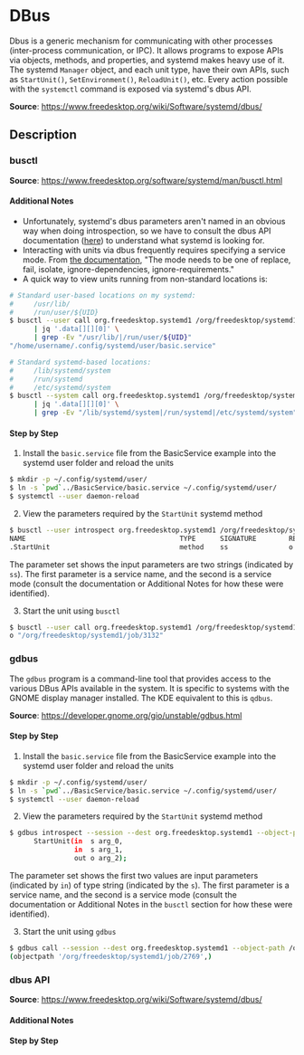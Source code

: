 # DBus

Dbus is a generic mechanism for communicating with other processes (inter-process communication, or IPC). It allows programs to expose APIs via objects, methods, and properties, and systemd makes heavy use of it. The systemd `Manager` object, and each unit type, have their own APIs, such as `StartUnit()`, `SetEnvironment()`, `ReloadUnit()`, etc. Every action possible with the `systemctl` command is exposed via systemd's dbus API.

**Source**: <https://www.freedesktop.org/wiki/Software/systemd/dbus/>

## Description

### busctl

**Source**: <https://www.freedesktop.org/software/systemd/man/busctl.html>

#### Additional Notes

* Unfortunately, systemd's dbus parameters aren't named in an obvious way when doing introspection, so we have to consult the dbus API documentation ([here](https://www.freedesktop.org/wiki/Software/systemd/dbus/)) to understand what systemd is looking for.
* Interacting with units via dbus frequently requires specifying a service mode. From [the documentation](https://www.freedesktop.org/wiki/Software/systemd/dbus/), "The mode needs to be one of replace, fail, isolate, ignore-dependencies, ignore-requirements."
* A quick way to view units running from non-standard locations is:

```sh
# Standard user-based locations on my systemd:
#     /usr/lib/
#     /run/user/${UID}
$ busctl --user call org.freedesktop.systemd1 /org/freedesktop/systemd1 org.freedesktop.systemd1.Manager ListUnitFiles --j=short \
      | jq '.data[][][0]' \
      | grep -Ev "/usr/lib/|/run/user/${UID}"
"/home/username/.config/systemd/user/basic.service"
```

```sh
# Standard systemd-based locations:
#     /lib/systemd/system
#     /run/systemd
#     /etc/systemd/system
$ busctl --system call org.freedesktop.systemd1 /org/freedesktop/systemd1 org.freedesktop.systemd1.Manager ListUnitFiles --j=short \
      | jq '.data[][][0]' \
      | grep -Ev "/lib/systemd/system|/run/systemd|/etc/systemd/system"
```

#### Step by Step

1. Install the `basic.service` file from the BasicService example into the systemd user folder and reload the units

```sh
$ mkdir -p ~/.config/systemd/user/
$ ln -s `pwd`../BasicService/basic.service ~/.config/systemd/user/
$ systemctl --user daemon-reload
```

2. View the parameters required by the `StartUnit` systemd method

```sh
$ busctl --user introspect org.freedesktop.systemd1 /org/freedesktop/systemd1 org.freedesktop.systemd1.Manager | grep -E "(NAME|StartUnit )"
NAME                                      TYPE      SIGNATURE        RESULT/VALUE                             FLAGS
.StartUnit                                method    ss               o                                        -
```

The parameter set shows the input parameters are two strings (indicated by `ss`). The first parameter is a service name, and the second is a service mode (consult the documentation or Additional Notes for how these were identified).

3. Start the unit using `busctl`

```sh
$ busctl --user call org.freedesktop.systemd1 /org/freedesktop/systemd1 org.freedesktop.systemd1.Manager StartUnit ss "basic.service" "fail"
o "/org/freedesktop/systemd1/job/3132"
```

### gdbus

The `gdbus` program is a command-line tool that provides access to the various DBus APIs available in the system. It is specific to systems with the GNOME display manager installed. The KDE equivalent to this is `qdbus`.

**Source**: <https://developer.gnome.org/gio/unstable/gdbus.html>

#### Step by Step

1. Install the `basic.service` file from the BasicService example into the systemd user folder and reload the units

```sh
$ mkdir -p ~/.config/systemd/user/
$ ln -s `pwd`../BasicService/basic.service ~/.config/systemd/user/
$ systemctl --user daemon-reload
```

2. View the parameters required by the `StartUnit` systemd method

```sh
$ gdbus introspect --session --dest org.freedesktop.systemd1 --object-path /org/freedesktop/systemd1 | grep 'StartUnit(' -A2
      StartUnit(in  s arg_0,
                in  s arg_1,
                out o arg_2);
```

The parameter set shows the first two values are input parameters (indicated by `in`) of type string (indicated by the `s`). The first parameter is a service name, and the second is a service mode (consult the documentation or Additional Notes in the `busctl` section for how these were identified).

3. Start the unit using `gdbus`

```sh
$ gdbus call --session --dest org.freedesktop.systemd1 --object-path /org/freedesktop/systemd1 --method org.freedesktop.systemd1.Manager.StartUnit basic.service fail
(objectpath '/org/freedesktop/systemd1/job/2769',)
```

### dbus API

**Source**: <https://www.freedesktop.org/wiki/Software/systemd/dbus/>

#### Additional Notes

#### Step by Step
